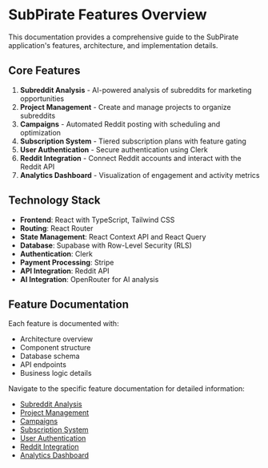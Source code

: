 # SubPirate Features Overview

This documentation provides a comprehensive guide to the SubPirate application's features, architecture, and implementation details.

## Core Features

1. **Subreddit Analysis** - AI-powered analysis of subreddits for marketing opportunities
2. **Project Management** - Create and manage projects to organize subreddits
3. **Campaigns** - Automated Reddit posting with scheduling and optimization
4. **Subscription System** - Tiered subscription plans with feature gating
5. **User Authentication** - Secure authentication using Clerk
6. **Reddit Integration** - Connect Reddit accounts and interact with the Reddit API
7. **Analytics Dashboard** - Visualization of engagement and activity metrics

## Technology Stack

- **Frontend**: React with TypeScript, Tailwind CSS
- **Routing**: React Router
- **State Management**: React Context API and React Query
- **Database**: Supabase with Row-Level Security (RLS)
- **Authentication**: Clerk 
- **Payment Processing**: Stripe
- **API Integration**: Reddit API
- **AI Integration**: OpenRouter for AI analysis

## Feature Documentation

Each feature is documented with:
- Architecture overview
- Component structure
- Database schema
- API endpoints
- Business logic details

Navigate to the specific feature documentation for detailed information:

- [Subreddit Analysis](./subreddit-analysis.md)
- [Project Management](./project-management.md)
- [Campaigns](./campaigns.md)
- [Subscription System](./subscription-system.md)
- [User Authentication](./authentication.md)
- [Reddit Integration](./reddit-integration.md)
- [Analytics Dashboard](./analytics-dashboard.md)
